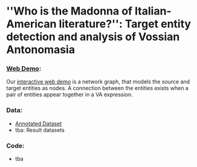 # ''Who is the Madonna of Italian-American literature?'': Target entity detection and analysis of Vossian Antonomasia


### [Web Demo](https://anonymous.4open.science/w/sighum2023/graph.html):
Our [interactive web demo](https://anonymous.4open.science/w/sighum2023/graph.html) is a network graph, that models the source and target entities as nodes. A connection between the entities exists when a pair of entities appear together in a VA expression.

### Data: 
* [Annotated Dataset](data/data.tsv)
* tba: Result datasets

### Code: 
* tba